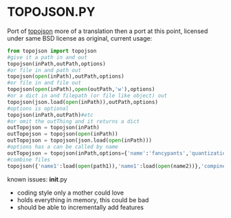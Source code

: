# TOPOJSON.PY

Port of [topojson](https://github.com/mbostock/topojson) more of a translation then a port at this point, licensed under same BSD license as original, current usage:

```python
from topojson import topojson
#give it a path in and out
topojson(inPath,outPath,options)
#or file in and path out
topojson(open(inPath),outPath,options)
#or file in and file out
topojson(open(inPath),open(outPath,'w'),options)
#or a dict in and filepath (or file like object) out
topojson(json.load(open(inPath)),outPath,options)
#options is optional
topojson(inPath,outPath)#etc
#or omit the outThing and it returns a dict
outTopojson = topojson(inPath)
outTopojson = topojson(open(inPath))
outTopojson = topojson(json.load(open(inPath)))
#options has a can be called by name
outTopojson = topojson(inPath,options={'name':'fancypants','quantization':1e3})
#combine files
topojson({'name1':load(open(path1)),'name1':load(open(name2))},'compined.topojson')
```


known issues:
__init__.py
- coding style only a mother could love
- holds everything in memory, this could be bad
- should be able to incrementally add features